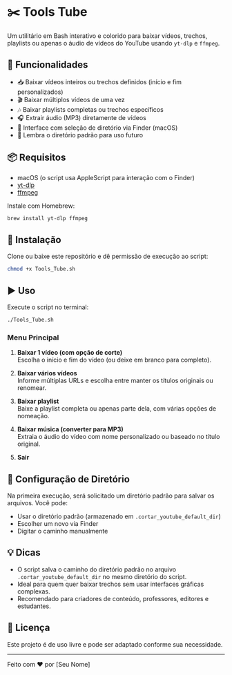 # ✂️ Tools Tube

Um utilitário em Bash interativo e colorido para baixar vídeos, trechos, playlists ou apenas o áudio de vídeos do YouTube usando `yt-dlp` e `ffmpeg`.

## 🚀 Funcionalidades

- 📥 Baixar vídeos inteiros ou trechos definidos (início e fim personalizados)
- 🎬 Baixar múltiplos vídeos de uma vez
- 🎶 Baixar playlists completas ou trechos específicos
- 🎧 Extrair áudio (MP3) diretamente de vídeos
- 📂 Interface com seleção de diretório via Finder (macOS)
- 🧠 Lembra o diretório padrão para uso futuro

## 📦 Requisitos

- macOS (o script usa AppleScript para interação com o Finder)
- [yt-dlp](https://github.com/yt-dlp/yt-dlp)
- [ffmpeg](https://ffmpeg.org/)

Instale com Homebrew:

```bash
brew install yt-dlp ffmpeg
```

## 🔧 Instalação

Clone ou baixe este repositório e dê permissão de execução ao script:

```bash
chmod +x Tools_Tube.sh
```

## ▶️ Uso

Execute o script no terminal:

```bash
./Tools_Tube.sh
```

### Menu Principal

1. **Baixar 1 vídeo (com opção de corte)**  
   Escolha o início e fim do vídeo (ou deixe em branco para completo).

2. **Baixar vários vídeos**  
   Informe múltiplas URLs e escolha entre manter os títulos originais ou renomear.

3. **Baixar playlist**  
   Baixe a playlist completa ou apenas parte dela, com várias opções de nomeação.

4. **Baixar música (converter para MP3)**  
   Extraia o áudio do vídeo com nome personalizado ou baseado no título original.

5. **Sair**

## 📁 Configuração de Diretório

Na primeira execução, será solicitado um diretório padrão para salvar os arquivos. Você pode:

- Usar o diretório padrão (armazenado em `.cortar_youtube_default_dir`)
- Escolher um novo via Finder
- Digitar o caminho manualmente

## 💡 Dicas

- O script salva o caminho do diretório padrão no arquivo `.cortar_youtube_default_dir` no mesmo diretório do script.
- Ideal para quem quer baixar trechos sem usar interfaces gráficas complexas.
- Recomendado para criadores de conteúdo, professores, editores e estudantes.

## 📜 Licença

Este projeto é de uso livre e pode ser adaptado conforme sua necessidade.

---

Feito com ❤️ por [Seu Nome]
